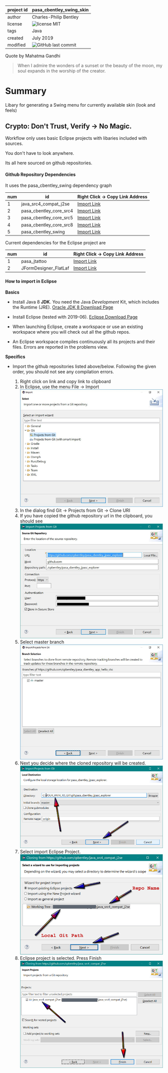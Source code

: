 

project id | pasa_cbentley_swing_skin
------------ | -------------
author | Charles-Philip Bentley
license | ![license MIT](https://img.shields.io/badge/license-MIT-yellowgreen.svg?style=plastic)
tags | Java
created | July 2019
modified | ![GitHub last commit](https://img.shields.io/github/last-commit/cpbentley/pasa_cbentley_swing_skin.svg?style=plastic)

Quote by Mahatma Gandhi
> When I admire the wonders of a sunset or the beauty of the moon, my soul expands in the worship of the creator.

# Summary

Libary for generating a Swing menu for currently available skin (look and feels)


## Crypto: Don't Trust, Verify -> No Magic.

Workflow only uses basic Eclipse projects with libaries included with sources.

You don't have to look anywhere. 

Its all here sourced on github repositories. 

#### Github Repository Dependencies

It uses the pasa_cbentley_swing dependency graph

num | id | Right Click -> Copy Link Address
----| -- | -------------
1 | java_src4_compat_j2se | [Import Link](https://github.com/cpbentley/java_src4_compat_j2se)
2 | pasa_cbentley_core_src4 | [Import Link](https://github.com/cpbentley/pasa_cbentley_core_src4)
3 | pasa_cbentley_core_src5 | [Import Link](https://github.com/cpbentley/pasa_cbentley_core_src5)
4 | pasa_cbentley_core_src8 | [Import Link](https://github.com/cpbentley/pasa_cbentley_core_src8)
5 | pasa_cbentley_swing | [Import Link](https://github.com/cpbentley/pasa_cbentley_swing)

Current dependencies for the Eclipse project are 

num | id | Right Click -> Copy Link Address
----| -- | -------------
1 | pasa_jtattoo | [Import Link](https://github.com/cpbentley/pasa_jtattoo)
2 | JFormDesigner_FlatLaf | [Import Link](https://github.com/cpbentley/JFormDesigner_FlatLaf)

#### How to import in Eclipse

**Basics**

* Install Java 8 **JDK**. You need the Java _Development_ Kit, which includes the Runtime (JRE). [Oracle JDK 8 Download Page](https://www.oracle.com/technetwork/java/javase/downloads/jdk8-downloads-2133151.html "Lastest JDK 8 from Oracle")
* Install Eclipse (tested with 2019-06). [Eclipse Download Page](https://www.eclipse.org/downloads/ "https://www.eclipse.org/downloads/")

* When launching Eclipse, create a workspace or use an existing workspace where you will check out all the github repos.

* An Eclipse workspace compiles continuously all its projects and their files. Errors are reported in the problems view.


**Specifics**

* Import the github repositories listed above/below. Following the given order, you should not see any compilation errors.

  1. Right click on link and copy link to clipboard
  2. In Eclipse, use the menu File -> Import
  ![eclipse_run_as.jpg](https://github.com/cpbentley/pasa_cbentley_app_hello_ctx/blob/master/res/tutorial/eclipse_import_git.jpg)
  3. In the dialog find Git -> Projects from Git -> Clone URI
  4. If you have copied the github repository url in the clipboard, you should see
    ![explorer_git.jpg](https://github.com/cpbentley/pasa_cbentley_app_hello_ctx/blob/master/res/tutorial/explorer_git.jpg)
  5. Select master branch
   ![eclipse_git_branch.jpg](https://github.com/cpbentley/pasa_cbentley_app_hello_ctx/blob/master/res/tutorial/eclipse_git_branch.jpg)
  6. Next you decide where the cloned repository will be created.
  ![eclipse_import_git_path.jpg](https://github.com/cpbentley/pasa_cbentley_app_hello_ctx/blob/master/res/tutorial/eclipse_import_git_path.jpg)
  7. Select import Eclipse Project.
   ![eclipse_import_git_choose.jpg](https://github.com/cpbentley/pasa_cbentley_app_hello_ctx/blob/master/res/tutorial/eclipse_import_git_choose.jpg)
  8. Eclipse project is selected. Press Finish
  ![eclipse_import_git_finish.jpg](https://github.com/cpbentley/pasa_cbentley_app_hello_ctx/blob/master/res/tutorial/eclipse_import_git_finish.jpg)
